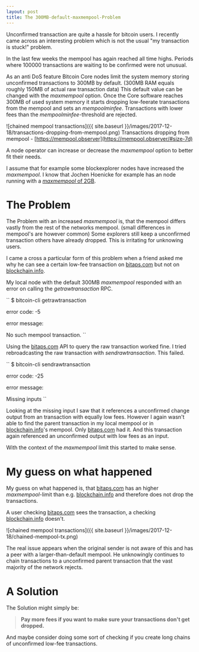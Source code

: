 ```yaml
---
layout: post
title: The 300MB-default-maxmempool-Problem
---
```


Unconfirmed transaction are quite a hassle for bitcoin users.
I recently came across an interesting problem which is not the usual "my transaction is stuck!" problem.

In the last few weeks the mempool has again reached all time highs. Periods where 100000 transactions are waiting to be confirmed were not unusual.

As an anti DoS feature Bitcoin Core nodes limit the system memory storing unconfirmed transactions to 300MB by default. (300MB RAM equals roughly 150MB of actual raw transaction data)
This default value can be changed with the _maxmempool_ option.
Once the Core software reaches 300MB of used system memory it starts dropping low-feerate transactions from the mempool and sets an _mempoolminfee_.
Transactions with lower fees than the _mempoolminfee_-threshold are rejected.

![chained mempool transactions]({{ site.baseurl }}/images/2017-12-18/transactions-dropping-from-mempool.png)
Transactions dropping from mempool - [https://mempool.observer](https://mempool.observer/#size-7d)



A node operator can increase or decrease the _maxmempool_ option to better fit their needs.

I assume that for example some blockexplorer nodes have increased the _maxmempool_. I know that Jochen Hoenicke for example has an node running with a [_maxmempool_ of 2GB](https://www.reddit.com/r/Bitcoin/comments/7i6rnu/why_is_no_one_talking_about_the_178000/dqx5osf/).

# The Problem

The Problem with an increased _maxmempool_ is, that the mempool differs vastly from the rest of the networks mempool. (small differences in mempool's are however common)
Some explorers still keep a unconfirmed transaction others have already dropped.
This is irritating for unknowing users.

I came a cross a particular form of this problem when a friend asked me why he can see a certain low-fee transaction on [bitaps.com](https://bitaps.com) but not on [blockchain.info](https://blockchain.info).


My local node with the default 300MB _maxmempool_ responded with an error on calling the _getrawtransaction_ RPC.

``
$ bitcoin-cli getrawtransaction <txid>

error code: -5

error message:

No such mempool transaction.
``

Using the [bitaps.com](https://bitaps.com) API to query the raw transaction worked fine.
I tried rebroadcasting the raw transaction with _sendrawtransaction_.
This failed.

``
$ bitcoin-cli sendrawtransaction <rawtx>

error code: -25

error message:

Missing inputs
``

Looking at the missing input I saw that it references a unconfirmed change output from an transaction with equally low fees.
However I again wasn't able to find the parent transaction in my local mempool or in [blockchain.info](https://blockchain.info)'s mempool. Only [bitaps.com](https://bitaps.com) had it. And this transaction again referenced an unconfirmed output with low fees as an input.

With the context of the _maxmempool_ limit this started to make sense.

# My guess on what happened

My guess on what happened is, that [bitaps.com](https://bitaps.com) has an higher _maxmempool_-limit than e.g. [blockchain.info](https://blockchain.info) and therefore does not drop the transactions.

A user checking [bitaps.com](https://bitaps.com) sees the transaction, a checking [blockchain.info](https://blockchain.info) doesn't.

![chained mempool transactions]({{ site.baseurl }}/images/2017-12-18/chained-mempool-tx.png)

The real issue appears when the original sender is not aware of this and has a peer with a larger-than-default mempool. He unknowingly continues to chain transactions to a unconfirmed parent transaction that the vast majority of the network rejects.

# A Solution

The Solution might simply be:

> **Pay more fees if you want to make sure your transactions don't get dropped.**

And maybe consider doing some sort of checking if you create long chains of unconfirmed low-fee transactions.
